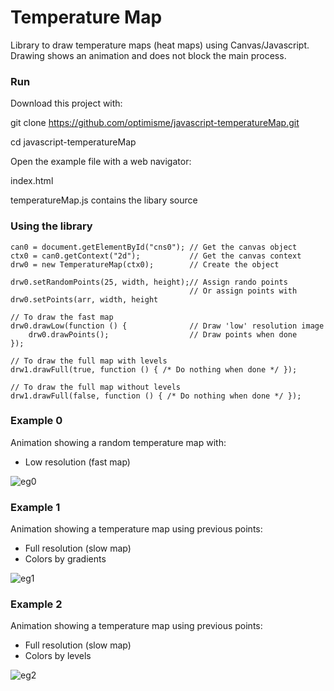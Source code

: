 # Temperature Map
Library to draw temperature maps (heat maps) using Canvas/Javascript. Drawing shows an animation and does not block the main process.

### Run

Download this project with:

git clone https://github.com/optimisme/javascript-temperatureMap.git

cd javascript-temperatureMap

Open the example file with a web navigator:

index.html

temperatureMap.js contains the libary source

### Using the library

    can0 = document.getElementById("cns0"); // Get the canvas object
    ctx0 = can0.getContext("2d");           // Get the canvas context
    drw0 = new TemperatureMap(ctx0);        // Create the object 

    drw0.setRandomPoints(25, width, height);// Assign rando points
                                            // Or assign points with drw0.setPoints(arr, width, height

    // To draw the fast map
    drw0.drawLow(function () {              // Draw 'low' resolution image
        drw0.drawPoints();                  // Draw points when done
    });

    // To draw the full map with levels
    drw1.drawFull(true, function () { /* Do nothing when done */ });

    // To draw the full map without levels
    drw1.drawFull(false, function () { /* Do nothing when done */ });

### Example 0

Animation showing a random temperature map with:

- Low resolution (fast map)

![eg0](https://raw.github.com/optimisme/javascript-temperatureMap/master/captures/eg0.png)

### Example 1

Animation showing a temperature map using previous points:

- Full resolution (slow map)
- Colors by gradients

![eg1](https://raw.github.com/optimisme/javascript-temperatureMap/master/captures/eg1.png)

### Example 2

Animation showing a temperature map using previous points:

- Full resolution (slow map)
- Colors by levels

![eg2](https://raw.github.com/optimisme/javascript-temperatureMap/master/captures/eg2.png)
